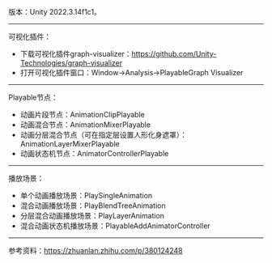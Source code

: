 版本：Unity 2022.3.14f1c1。
***
可视化插件：
- 下载可视化插件graph-visualizer：https://github.com/Unity-Technologies/graph-visualizer
- 打开可视化插件窗口：Window->Analysis->PlayableGraph Visualizer
***
Playable节点：
- 动画片段节点：AnimationClipPlayable
- 动画混合节点：AnimationMixerPlayable
- 动画分层混合节点（可在指定层设置人形化身遮罩）：AnimationLayerMixerPlayable
- 动画状态机节点：AnimatorControllerPlayable
***
播放场景：
- 单个动画播放场景：PlaySingleAnimation
- 混合动画播放场景：PlayBlendTreeAnimation
- 分层混合动画播放场景：PlayLayerAnimation
- 混合动画状态机播放场景：PlayableAddAnimatorController
***
参考资料：https://zhuanlan.zhihu.com/p/380124248
